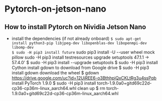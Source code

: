 # Pytorch-on-jetson-nano
## How to install Pytorch on Nividia Jetson Nano
* install the dependencies (if not already onboard) 
 ``` $ sudo apt-get install python3-pip libjpeg-dev libopenblas-dev libopenmpi-dev libomp-dev ```  
 ``` $ sudo -H pip3 install future ```
 sudo pip3 install -U --user wheel mock pillow
 sudo -H pip3 install testresources
 upgrade setuptools 47.1.1 -> 57.4.0'
$ sudo -H pip3 install --upgrade setuptools
$ sudo -H pip3 install Cython
 install gdown to download from Google drive
$ sudo -H pip3 install gdown
 download the wheel
$ gdown https://drive.google.com/uc?id=12UiREE6-o3BthhpjQxCKLtRg3u4ssPqb
 install PyTorch 1.9.0
$ sudo -H pip3 install torch-1.9.0a0+gitd69c22d-cp36-cp36m-linux_aarch64.whl
 clean up
$ rm torch-1.9.0a0+gitd69c22d-cp36-cp36m-linux_aarch64.whl
